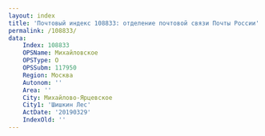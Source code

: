 ```yaml
---
layout: index
title: 'Почтовый индекс 108833: отделение почтовой связи Почты России'
permalink: /108833/
data:
    Index: 108833
    OPSName: Михайловское
    OPSType: О
    OPSSubm: 117950
    Region: Москва
    Autonom: ''
    Area: ''
    City: Михайлово-Ярцевское
    City1: 'Шишкин Лес'
    ActDate: '20190329'
    IndexOld: ''
---
```

